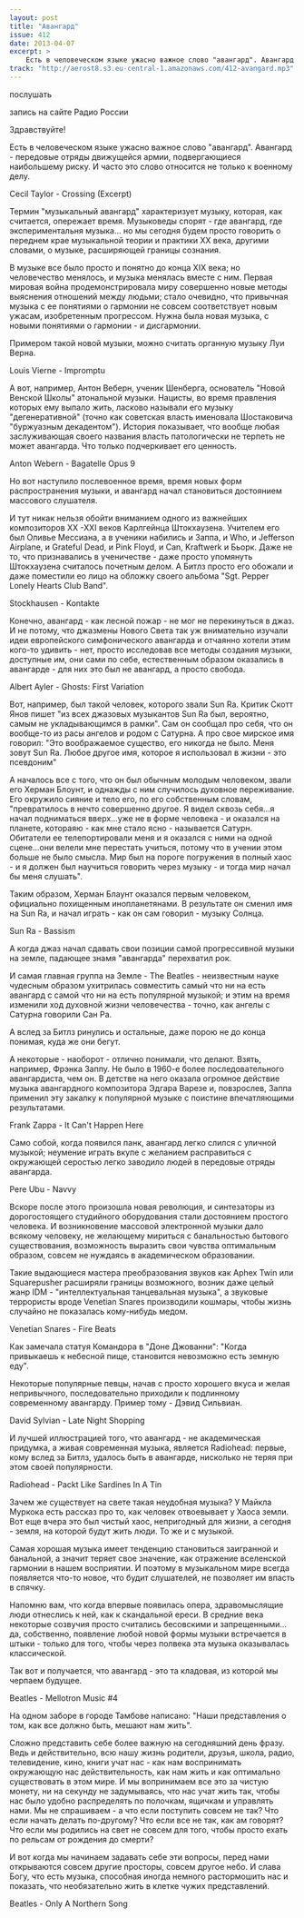 ```yaml
---
layout: post
title: "Авангард"
issue: 412
date: 2013-04-07
excerpt: >
    Есть в человеческом языке ужасно важное слово "авангард". Авангард - передовые отряды движущейся армии, подвергающиеся наибольшему риску. И часто это слово относится не только к военному делу.
track: "http://aerost8.s3.eu-central-1.amazonaws.com/412-avangard.mp3"
---
```


послушать

запись на сайте Радио России

Здравствуйте!

Есть в человеческом языке ужасно важное слово "авангард". Авангард - передовые отряды движущейся армии, подвергающиеся наибольшему риску. И часто это слово относится не только к военному делу.

Cecil Taylor - Crossing (Excerpt)

Термин "музыкальный авангард" характеризует музыку, которая, как считается, опережает время. Музыковеды спорят - где авангард, где экспериментальня музыка... но мы сегодня будем просто говорить о переднем крае музыкальной теории и практики XX века, другими словами, о музыке, расширяющей границы сознания.

В музыке все было просто и понятно до конца XIX века; но человечество менялось, и музыка менялась вместе с ним. Первая мировая война продемонстрировала миру совершенно новые методы выяснения отношений между людьми; стало очевидно, что привычная музыка с ее понятиями о гармонии не совсем соответствует новым ужасам, изобретенным прогрессом. Нужна была новая музыка, с новыми понятиями о гармонии - и дисгармонии.

Примером такой новой музыки, можно считать органную музыку Луи Верна.

Louis Vierne - Impromptu

А вот, например, Антон Веберн, ученик Шенберга, основатель "Новой Венской Школы" атональной музыки. Нацисты, во время правления которых ему выпало жить, ласково называли его музыку "дегенеративной" (точно как советская власть именовала Шостаковича "буржуазным декадентом"). История показывает, что вообще любая заслуживающая своего названия власть патологически не терпеть не может авангарда. Что только подчеркивает его ценность.

Anton Webern - Bagatelle Opus 9

Но вот наступило послевоенное время, время новых форм распространения музыки, и авангард начал становиться достоянием массового слушателя.

И тут никак нельзя обойти вниманием одного из важнейших композиторов XX -XXI веков Карлгейнца Штокхаузена. Учителем его был Оливье Мессиана, а в ученики набились и Заппа, и Who, и Jefferson Airplane, и Grateful Dead, и Pink Floyd, и Can, Kraftwerk и Бьорк. Даже не то, что признавались в ученичестве - даже просто упомянуть Штокхаузена считалось почетным делом. А Битлз просто его обожали и даже поместили ео лицо на обложку своего альбома "Sgt. Pepper Lonely Hearts Club Band".

Stockhausen - Kontakte

Конечно, авангард - как лесной пожар - не мог не перекинуться в джаз. И не потому, что джазмены Нового Света так уж внимательно изучали идеи европейского симфонического авангарда и отчаянно хотели этим кого-то удивить - нет, просто исследовав все методы создания музыки, доступные им, они сами по себе, естественным образом оказались в авангарде - для них это был не авангард, а просто свобода.

Albert Ayler - Ghosts: First Variation

Вот, например, был такой человек, которого звали Sun Ra. Критик Скотт Янов пишет "из всех джазовых музыкантов Sun Ra был, вероятно, самым не укладывающимся в рамки". Сам он сообщал про себя, что он вообще-то из расы ангелов и родом с Сатурна. А про свое мирское имя говорил: "Это воображаемое существо, его никогда не было. Меня зовут Sun Ra. Любое другое имя, которое я использовал в жизни - это псевдоним"

А началось все с того, что он был обычным молодым человеком, звали его Херман Блоунт, и однажды с ним случилось духовное переживание. Его окружило сияние и тело его, по его собственным словам, "превратилось в нечто совершенно другое. Я видел сквозь себя...я начал подниматься вверх...уже не в форме человека - и оказался на планете, котораяю - как мне стало ясно - называется Сатурн. Обитатели ее телепортировали меня и я оказался с ними на одной сцене...они велели мне перестать учиться, потому что в учении этом больше не было смысла. Мир был на пороге погружения в полный хаос - и я должен был научиться говорить через музыку - и тогда мир начал бы меня слушать".

Таким образом, Херман Блаунт оказался первым человеком, официально похищенным инопланетянами. В результате он сменил имя на Sun Ra, и начал играть - как он сам говорил - музыку Солнца.

Sun Ra - Bassism

А когда джаз начал сдавать свои позиции самой прогрессивной музыки на земле, падающее знамя "авангарда" перехватил рок.

И самая главная группа на Земле - The Beatles - неизвестным науке чудесным образом ухитрилась совместить самый что ни на есть авангард с самой что ни на есть популярной музыкой; и этим на время изменили ход духовной жизни человечества - точно, как ангелы с Сатурна говорили Сан Ра.

А вслед за Битлз ринулись и остальные, даже порою не до конца понимая, куда же они бегут.

А некоторые - наоборот - отлично понимали, что делают. Взять, например, Фрэнка Заппу. Не было в 1960-е более последовательного авангардиста, чем он. В детстве на него оказала огромное действие музыка авангардного композитора Эдгара Варезе и, повзрослев, Заппа применил эту закалку к популярной музыке с поистине впечатляющими результатами.

Frank Zappa - It Can't Happen Here

Само собой, когда появился панк, авангард легко слился с уличной музыкой; неумение играть вкупе с желанием расправиться с окружающей серостью легко заводило людей в передовые отряды авангарда.

Pere Ubu - Navvy

Вскоре после этого произошла новая революция, и синтезаторы из дорогостоящего студийного оборудования стали достоянием простого человека. И возникновение массовой электронной музыки дало всякому человеку, не желающему мириться с банальностью бытового существования, возможность выразить свои чувства оптимальным образом, совсем не нуждаясь в академическом образовании.

Такие выдающиеся мастера преобразования звуков как Aphex Twin или Squarepusher расширяли границы возможного, возник даже целый жанр IDM - "интеллектуальная танцевальная музыка", а звуковые террористы вроде Venetian Snares производили кошмары, чтобы жизнь случайно не показалась кому-нибудь медом.

Venetian Snares - Fire Beats

Как замечала статуя Командора в "Доне Джованни": "Когда привыкаешь к небесной пище, становится невозможно есть земную еду".

Некоторые популярные певцы, начав с просто хорошего вкуса и желая непривычного, последовательно приходили к подлинному современному авангарду. Пример тому - Дэвид Сильвиан.

David Sylvian - Late Night Shopping

И лучшей иллюстрацией того, что авангард - не академическая придумка, а живая современная музыка, является Radiohead: первые, кому вслед за Битлз, удалось быть в авангарде, нисколько не теряя при этом своей популярности.

Radiohead - Packt Like Sardines In A Tin

Зачем же существует на свете такая неудобная музыка? У Майкла Муркока есть рассказ про то, как человек отвоевывает у Хаоса земли. Вот еще вчера это был чистый хаос, непригодный для жизни, а сегодня - земля, на которой будут жить люди. То же и с музыкой.

Самая хорошая музыка имеет тенденцию становиться заигранной и банальной, а значит теряет свое значение, как отражение вселенской гармонии в нашем восприятии. И поэтому в музыкальном мире всегда появляется что-то новое, что будит слушателей, не позволяет им впасть в спячку.

Напомню вам, что когда впервые появилась опера, здравомыслящие люди отнеслись к ней, как к скандальной ереси. В средние века некоторые созвучия просто считались бесовскими и запрещенными... да, собственно, появление любой новой формы музыки встречается в штыки - только для того, чтобы через полвека эта музыка оказывалась классической.

Так вот и получается, что авангард - это та кладовая, из которой мы черпаем будущее.

Beatles - Mellotron Music #4

На одном заборе в городе Тамбове написано: "Наши представления о том, как все должно быть, мешают нам жить".

Сложно представить себе более важную на сегодняшний день фразу. Ведь и действительно, всю нашу жизнь родители, друзья, школа, радио, телевидение, кино, книги учат нас - как нам воспринимать окружающую нас действительность, как нам жить и как оптимально существовать в этом мире. И мы вопринимаем все это за чистую монету, ни на секунду не задумываясь, что нас учат жить так, чтобы нас было удобно распределять по полочкам, ящичкам и управлять нами. Мы не спрашиваем - а что если поступить совсем не так? Что если начать делать по-другому? Что если все не так, как ам говорят? Что если мы родились на свет не совсем для того, чтобы просто ехать по рельсам от рождения до смерти?

И вот когда мы начинаем задавать себе эти вопросы, перед нами открываются совсем другие просторы, совсем другое небо. И слава Богу, что есть музыка, способная иногда немного растормошить нас и показать, что необязательно жить в клетке чужих представлений.

Beatles - Only A Northern Song
